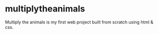 # multiplytheanimals
Multiply the animals is my first web project built from scratch using html & css.
